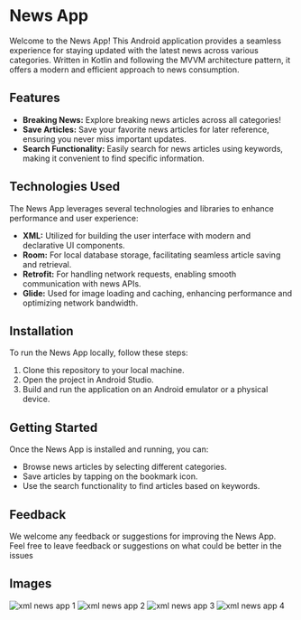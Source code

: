 # News App

Welcome to the News App! This Android application provides a seamless experience for staying updated with the latest news across various categories. Written in Kotlin and following the MVVM architecture pattern, it offers a modern and efficient approach to news consumption.

## Features

- **Breaking News:** Explore breaking news articles across all categories!
- **Save Articles:** Save your favorite news articles for later reference, ensuring you never miss important updates.
- **Search Functionality:** Easily search for news articles using keywords, making it convenient to find specific information.
  
## Technologies Used

The News App leverages several technologies and libraries to enhance performance and user experience:

- **XML:** Utilized for building the user interface with modern and declarative UI components.
- **Room:** For local database storage, facilitating seamless article saving and retrieval.
- **Retrofit:** For handling network requests, enabling smooth communication with news APIs.
- **Glide:** Used for image loading and caching, enhancing performance and optimizing network bandwidth.

## Installation

To run the News App locally, follow these steps:

1. Clone this repository to your local machine.
2. Open the project in Android Studio.
3. Build and run the application on an Android emulator or a physical device.

## Getting Started

Once the News App is installed and running, you can:

- Browse news articles by selecting different categories.
- Save articles by tapping on the bookmark icon.
- Use the search functionality to find articles based on keywords.

## Feedback

We welcome any feedback or suggestions for improving the News App. Feel free to leave feedback or suggestions on what could be better in the issues

## Images

![xml news app 1](https://github.com/willkopec/Android-News-Application/assets/85149000/3c2cad49-4175-4ff1-b236-7b33e8a6a195)
![xml news app 2](https://github.com/willkopec/Android-News-Application/assets/85149000/d9c4c802-308b-485e-8e1b-d45f7146f92a)
![xml news app 3](https://github.com/willkopec/Android-News-Application/assets/85149000/c038d715-11c0-4ee5-be8a-e3423f69e36b)
![xml news app 4](https://github.com/willkopec/Android-News-Application/assets/85149000/08248fc9-7ce7-4316-9709-b10d6109ff2a)

